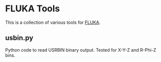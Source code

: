 # FLUKA Tools
This is a collection of various tools for [FLUKA](http://www.fluka.org/fluka.php).


## usbin.py
Python code to read USRBIN binary output.
Tested for X-Y-Z and R-Phi-Z bins.
